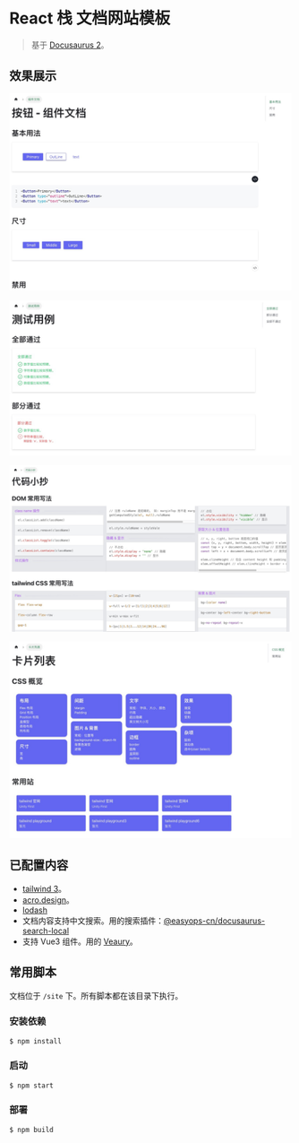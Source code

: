 # React 栈 文档网站模板
> 基于 [Docusaurus 2](https://docusaurus.io/)。

## 效果展示
![组件文档](imgs/demo/component-doc.jpg)

![测试用例](imgs/demo/test-case.jpg)

![代码小抄(cheat sheet)](imgs/demo/cheat-sheet.jpg)

![卡片列表](imgs/demo/card-list.jpg)

## 已配置内容
* [tailwind 3](https://tailwindcss.com/)。
* [acro.design](https://arco.design/)。
* [lodash](https://lodash.com/)
* 文档内容支持中文搜索。用的搜索插件：[@easyops-cn/docusaurus-search-local](https://github.com/easyops-cn/docusaurus-search-local)
* 支持 Vue3 组件。用的 [Veaury](https://github.com/devilwjp/veaury)。

## 常用脚本
文档位于 `/site` 下。所有脚本都在该目录下执行。

### 安装依赖
```
$ npm install
```

### 启动
```
$ npm start
```

### 部署
```
$ npm build
```
